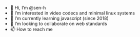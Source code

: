 - 👋 Hi, I’m @sen-h
- 👀 I’m interested in video codecs and minimal linux systems
- 🌱 I’m currently learning javascript (since 2018)
- 💞️ I’m looking to collaborate on web standards
- 📫 How to reach me 

<!---
sen-h/sen-h is a ✨ special ✨ repository because its `README.md` (this file) appears on your GitHub profile.
You can click the Preview link to take a look at your changes.
--->
